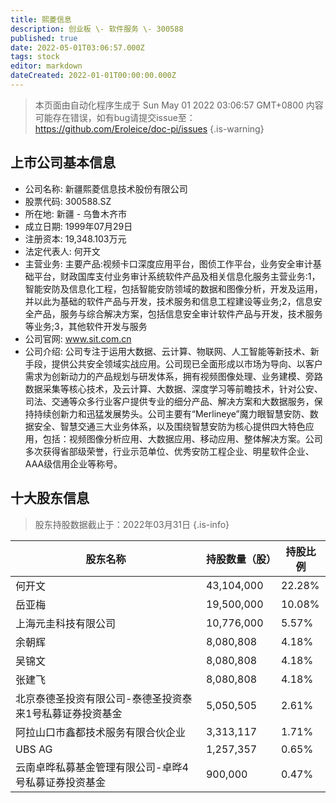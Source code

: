```yaml
---
title: 熙菱信息
description: 创业板 \- 软件服务 \- 300588
published: true
date: 2022-05-01T03:06:57.000Z
tags: stock
editor: markdown
dateCreated: 2022-01-01T00:00:00.000Z
---
```


> 本页面由自动化程序生成于 Sun May 01 2022 03:06:57 GMT+0800
> 内容可能存在错误，如有bug请提交issue至：https://github.com/Eroleice/doc-pi/issues
{.is-warning}

## 上市公司基本信息
- 公司名称: 新疆熙菱信息技术股份有限公司
- 股票代码: 300588.SZ
- 所在地: 新疆 - 乌鲁木齐市
- 成立日期: 1999年07月29日
- 注册资本: 19,348.103万元
- 法定代表人: 何开文
- 主营业务: 主要产品:视频卡口深度应用平台，图侦工作平台，业务安全审计基础平台，财政国库支付业务审计系统软件产品及相关信息化服务主营业务:1，智能安防及信息化工程，包括智能安防领域的数据和图像分析，开发及运用，并以此为基础的软件产品与开发，技术服务和信息工程建设等业务;2，信息安全产品，服务与综合解决方案，包括信息安全审计软件产品与开发，技术服务等业务;3，其他软件开发与服务
- 公司官网: www.sit.com.cn
- 公司介绍: 公司专注于运用大数据、云计算、物联网、人工智能等新技术、新手段，提供公共安全领域实战应用。公司现已全面形成以市场为导向、以客户需求为创新动力的产品规划与研发体系，拥有视频图像处理、业务建模、旁路数据采集等核心技术，及云计算、大数据、深度学习等前瞻技术，针对公安、司法、交通等众多行业客户提供专业的细分产品、解决方案和大数据服务，保持持续创新力和迅猛发展势头。公司主要有“Merlineye”魔力眼智慧安防、数据安全、智慧交通三大业务体系，以及围绕智慧安防为核心提供四大特色应用，包括：视频图像分析应用、大数据应用、移动应用、整体解决方案。公司多次获得省部级荣誉，行业示范单位、优秀安防工程企业、明星软件企业、AAA级信用企业等称号。


## 十大股东信息
> 股东持股数据截止于：2022年03月31日
{.is-info}

| 股东名称 | 持股数量（股） | 持股比例 |
| --- | --- | --- |
| 何开文 | 43,104,000 | 22.28% |
| 岳亚梅 | 19,500,000 | 10.08% |
| 上海元圭科技有限公司 | 10,776,000 | 5.57% |
| 余朝辉 | 8,080,808 | 4.18% |
| 吴锦文 | 8,080,808 | 4.18% |
| 张建飞 | 8,080,808 | 4.18% |
| 北京泰德圣投资有限公司-泰德圣投资泰来1号私募证券投资基金 | 5,050,505 | 2.61% |
| 阿拉山口市鑫都技术服务有限合伙企业 | 3,313,117 | 1.71% |
| UBS AG | 1,257,357 | 0.65% |
| 云南卓晔私募基金管理有限公司-卓晔4号私募证券投资基金 | 900,000 | 0.47% |




